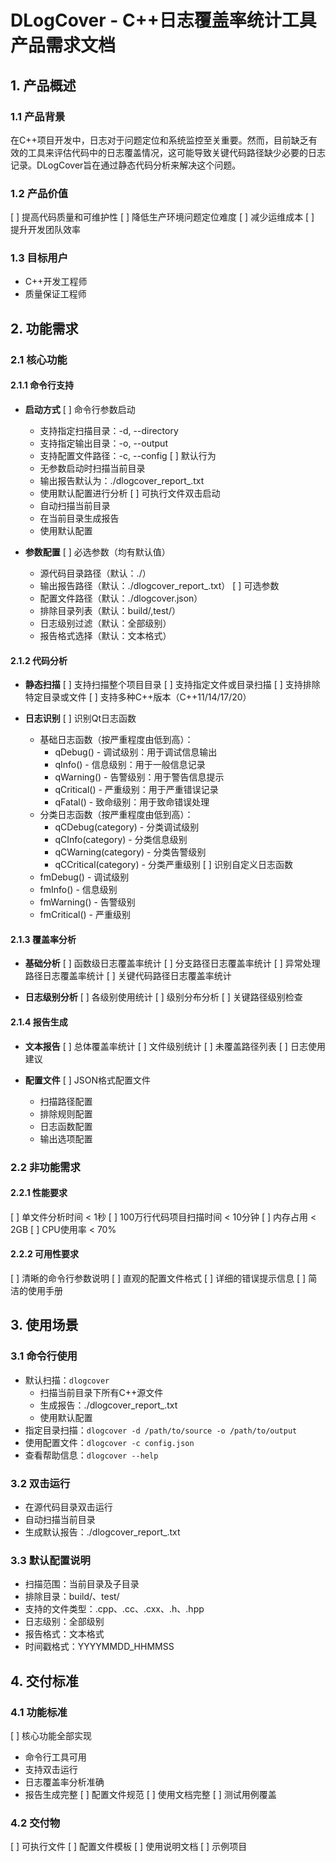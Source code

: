 # DLogCover - C++日志覆盖率统计工具产品需求文档

## 1. 产品概述

### 1.1 产品背景
在C++项目开发中，日志对于问题定位和系统监控至关重要。然而，目前缺乏有效的工具来评估代码中的日志覆盖情况，这可能导致关键代码路径缺少必要的日志记录。DLogCover旨在通过静态代码分析来解决这个问题。

### 1.2 产品价值
[ ] 提高代码质量和可维护性
[ ] 降低生产环境问题定位难度
[ ] 减少运维成本
[ ] 提升开发团队效率

### 1.3 目标用户
- C++开发工程师
- 质量保证工程师

## 2. 功能需求

### 2.1 核心功能

#### 2.1.1 命令行支持
- **启动方式**
  [ ] 命令行参数启动
    - 支持指定扫描目录：-d, --directory <path>
    - 支持指定输出目录：-o, --output <path>
    - 支持配置文件路径：-c, --config <path>
  [ ] 默认行为
    - 无参数启动时扫描当前目录
    - 输出报告默认为：./dlogcover_report_<timestamp>.txt
    - 使用默认配置进行分析
  [ ] 可执行文件双击启动
    - 自动扫描当前目录
    - 在当前目录生成报告
    - 使用默认配置

- **参数配置**
  [ ] 必选参数（均有默认值）
    - 源代码目录路径（默认：./）
    - 输出报告路径（默认：./dlogcover_report_<timestamp>.txt）
  [ ] 可选参数
    - 配置文件路径（默认：./dlogcover.json）
    - 排除目录列表（默认：build/,test/）
    - 日志级别过滤（默认：全部级别）
    - 报告格式选择（默认：文本格式）

#### 2.1.2 代码分析
- **静态扫描**
  [ ] 支持扫描整个项目目录
  [ ] 支持指定文件或目录扫描
  [ ] 支持排除特定目录或文件
  [ ] 支持多种C++版本（C++11/14/17/20）

- **日志识别**
  [ ] 识别Qt日志函数
    - 基础日志函数（按严重程度由低到高）：
      - qDebug()    - 调试级别：用于调试信息输出
      - qInfo()     - 信息级别：用于一般信息记录
      - qWarning()  - 告警级别：用于警告信息提示
      - qCritical() - 严重级别：用于严重错误记录
      - qFatal()    - 致命级别：用于致命错误处理
    - 分类日志函数（按严重程度由低到高）：
      - qCDebug(category)    - 分类调试级别
      - qCInfo(category)     - 分类信息级别
      - qCWarning(category)  - 分类告警级别
      - qCCritical(category) - 分类严重级别
  [ ] 识别自定义日志函数
    - fmDebug()    - 调试级别
    - fmInfo()     - 信息级别
    - fmWarning()  - 告警级别
    - fmCritical() - 严重级别

#### 2.1.3 覆盖率分析
- **基础分析**
  [ ] 函数级日志覆盖率统计
  [ ] 分支路径日志覆盖率统计
  [ ] 异常处理路径日志覆盖率统计
  [ ] 关键代码路径日志覆盖率统计

- **日志级别分析**
  [ ] 各级别使用统计
  [ ] 级别分布分析
  [ ] 关键路径级别检查

#### 2.1.4 报告生成
- **文本报告**
  [ ] 总体覆盖率统计
  [ ] 文件级别统计
  [ ] 未覆盖路径列表
  [ ] 日志使用建议

- **配置文件**
  [ ] JSON格式配置文件
    - 扫描路径配置
    - 排除规则配置
    - 日志函数配置
    - 输出选项配置

### 2.2 非功能需求

#### 2.2.1 性能要求
[ ] 单文件分析时间 < 1秒
[ ] 100万行代码项目扫描时间 < 10分钟
[ ] 内存占用 < 2GB
[ ] CPU使用率 < 70%

#### 2.2.2 可用性要求
[ ] 清晰的命令行参数说明
[ ] 直观的配置文件格式
[ ] 详细的错误提示信息
[ ] 简洁的使用手册

## 3. 使用场景

### 3.1 命令行使用
- 默认扫描：`dlogcover`
  - 扫描当前目录下所有C++源文件
  - 生成报告：./dlogcover_report_<timestamp>.txt
  - 使用默认配置
- 指定目录扫描：`dlogcover -d /path/to/source -o /path/to/output`
- 使用配置文件：`dlogcover -c config.json`
- 查看帮助信息：`dlogcover --help`

### 3.2 双击运行
- 在源代码目录双击运行
- 自动扫描当前目录
- 生成默认报告：./dlogcover_report_<timestamp>.txt

### 3.3 默认配置说明
- 扫描范围：当前目录及子目录
- 排除目录：build/、test/
- 支持的文件类型：.cpp、.cc、.cxx、.h、.hpp
- 日志级别：全部级别
- 报告格式：文本格式
- 时间戳格式：YYYYMMDD_HHMMSS

## 4. 交付标准

### 4.1 功能标准
[ ] 核心功能全部实现
  - 命令行工具可用
  - 支持双击运行
  - 日志覆盖率分析准确
  - 报告生成完整
[ ] 配置文件规范
[ ] 使用文档完整
[ ] 测试用例覆盖

### 4.2 交付物
[ ] 可执行文件
[ ] 配置文件模板
[ ] 使用说明文档
[ ] 示例项目 